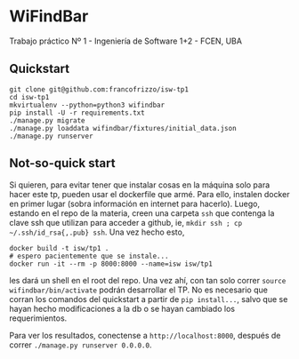 # WiFindBar
Trabajo práctico Nº 1 - Ingeniería de Software 1+2 - FCEN, UBA


## Quickstart

    git clone git@github.com:francofrizzo/isw-tp1
    cd isw-tp1
    mkvirtualenv --python=python3 wifindbar
    pip install -U -r requirements.txt
    ./manage.py migrate
    ./manage.py loaddata wifindbar/fixtures/initial_data.json
    ./manage.py runserver

## Not-so-quick start

Si quieren, para evitar tener que instalar cosas en la máquina solo para hacer
este tp, pueden usar el dockerfile que armé. Para ello, instalen docker en
primer lugar (sobra información en internet para hacerlo). Luego, estando en el
repo de la materia, creen una carpeta `ssh` que contenga la clave ssh que
utilizan para acceder a github, ie, `mkdir ssh ; cp ~/.ssh/id_rsa{,.pub} ssh`.
Una vez hecho esto,

    docker build -t isw/tp1 .
    # espero pacientemente que se instale...
    docker run -it --rm -p 8000:8000 --name=isw isw/tp1

les dará un shell en el root del repo. Una vez ahí, con tan solo correr `source
wifindbar/bin/activate` podrán desarrollar el TP. No es necesario que corran los
comandos del quickstart a partir de `pip install...`, salvo que se hayan hecho
modificaciones a la db o se hayan cambiado los requerimientos.

Para ver los resultados, conectense a `http://localhost:8000`, después de correr
`./manage.py runserver 0.0.0.0`.
